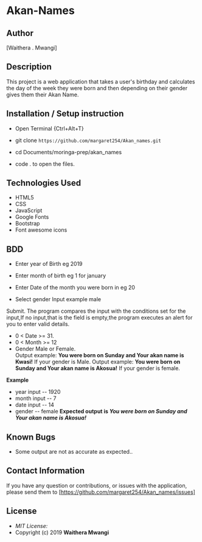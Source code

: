 # Akan-Names

## Author

[Waithera . Mwangi]

## Description

This project is a web application that takes a user's birthday and calculates the day of the week they were born and then depending on their gender gives them their Akan Name. 

## Installation / Setup instruction
* Open Terminal {Ctrl+Alt+T}

* git clone ```https://github.com/margaret254/Akan_names.git```

* cd Documents/moringa-prep/akan_names

* code . to open the files.

## Technologies Used

* HTML5
* CSS
* JavaScript
* Google Fonts
* Bootstrap
* Font awesome icons

## BDD
* Enter year of Birth eg  2019
    
* Enter month of birth eg 1 for january 
   
* Enter Date of the month you were born in eg 20
    
* Select gender 
    Input example male

Submit.
The program compares the input with the conditions set for the input,If no input,that is the field is empty,the program executes an alert for you to enter valid details.
* 0 < Date >= 31.
* 0 < Month >= 12
* Gender Male or Female.  
 Output example: **You were born on Sunday and Your akan name is Kwasi!**  If your gender is Male.
 Output example: **You were born on Sunday and Your akan name is  Akosua!**  If your gender is female.  

**Example**
* year input   -- 1920
* month input  -- 7
* date input -- 14
* gender -- female 
**Expected output is *You were born on Sunday and Your akan name is Akosua!*** 

## Known Bugs
* Some output are not as accurate as expected..

## Contact Information 

If you have any question or contributions, or issues with the application, please send them to [https://github.com/margaret254/Akan_names/issues]

## License
* *MIT License:*
* Copyright (c) 2019 **Waithera Mwangi**
